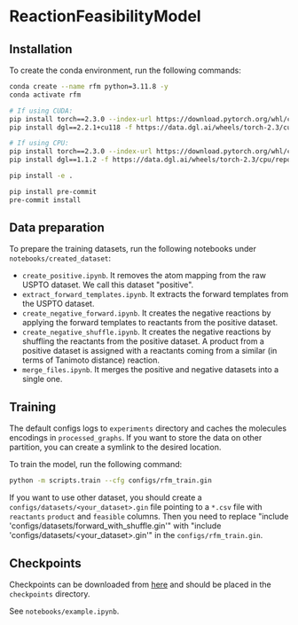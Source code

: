 # ReactionFeasibilityModel

## Installation
To create the conda environment, run the following commands:

```bash
conda create --name rfm python=3.11.8 -y
conda activate rfm

# If using CUDA:
pip install torch==2.3.0 --index-url https://download.pytorch.org/whl/cu118
pip install dgl==2.2.1+cu118 -f https://data.dgl.ai/wheels/torch-2.3/cu118/repo.html

# If using CPU:
pip install torch==2.3.0 --index-url https://download.pytorch.org/whl/cpu
pip install dgl==1.1.2 -f https://data.dgl.ai/wheels/torch-2.3/cpu/repo.html

pip install -e .

pip install pre-commit
pre-commit install
```

## Data preparation
To prepare the training datasets, run the following notebooks under `notebooks/created_dataset`:
- `create_positive.ipynb`. It removes the atom mapping from the raw USPTO dataset. We call this dataset "positive".
- `extract_forward_templates.ipynb`. It extracts the forward templates from the USPTO dataset.
- `create_negative_forward.ipynb`. It creates the negative reactions by applying the forward templates to reactants from the positive dataset.
- `create_negative_shuffle.ipynb`. It creates the negative reactions by shuffling the reactants from the positive dataset. A product from a positive dataset is assigned with a reactants coming from a similar (in terms of Tanimoto distance) reaction.
- `merge_files.ipynb`. It merges the positive and negative datasets into a single one.

## Training
The default configs logs to `experiments` directory and caches the molecules encodings in `processed_graphs`. If you want to store the data on other partition, you can create a symlink to the desired location.

To train the model, run the following command:
```bash
python -m scripts.train --cfg configs/rfm_train.gin
```

If you want to use other dataset, you should create a `configs/datasets/<your_dataset>.gin` file pointing to a `*.csv` file with `reactants` `product` and `feasible` columns. Then you need to replace "include 'configs/datasets/forward_with_shuffle.gin'" with "include 'configs/datasets/<your_dataset>.gin'" in the `configs/rfm_train.gin`.

## Checkpoints
Checkpoints can be downloaded from [here](https://ujchmura-my.sharepoint.com/:f:/g/personal/piotr_gainski_doctoral_uj_edu_pl/EhHNt1xE009Eh6YI6z8b9KUBT6-2C-lsOTX5I0EWLk4lnw?e=9cPzl5) and should be placed in the `checkpoints` directory.

See `notebooks/example.ipynb`.
